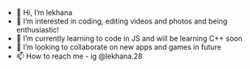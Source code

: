 - 👋 Hi, I’m lekhana
- 👀 I’m interested in coding, editing videos and photos and being enthusiastic!
- 🌱 I’m currently learning to code in JS and will be learning C++ soon 
- 💞️ I’m looking to collaborate on new apps and games in future
- 📫 How to reach me - ig @lekhana.28

<!---
lekhanaxm/lekhanaxm is a ✨ special ✨ repository because its `README.md` (this file) appears on your GitHub profile.
You can click the Preview link to take a look at your changes.
--->
